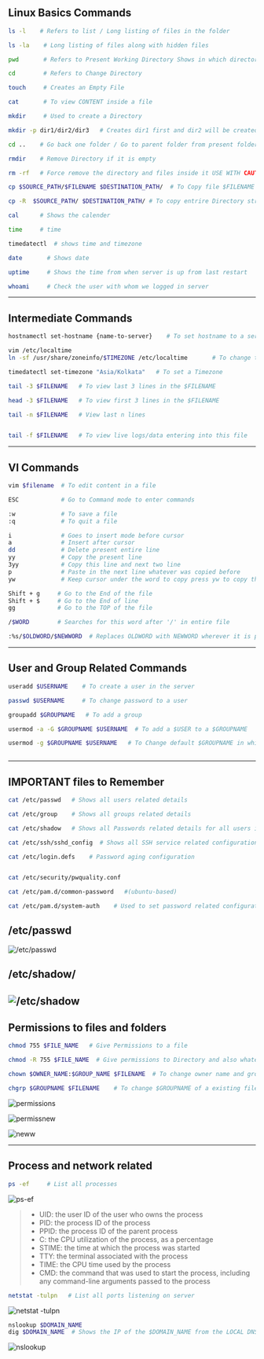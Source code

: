 ## **Linux Basics Commands**

```bash
ls -l    # Refers to list / Long listing of files in the folder

ls -la    # Long listing of files along with hidden files

pwd       # Refers to Present Working Directory Shows in which directory we are present in filesystem

cd        # Refers to Change Directory 

touch     # Creates an Empty File

cat       # To view CONTENT inside a file

mkdir     # Used to create a Directory

mkdir -p dir1/dir2/dir3   # Creates dir1 first and dir2 will be created inside dir1, and later dir3 inside dir2

cd ..    # Go back one folder / Go to parent folder from present folder

rmdir    # Remove Directory if it is empty

rm -rf   # Force remove the directory and files inside it USE WITH CAUTION

cp $SOURCE_PATH/$FILENAME $DESTINATION_PATH/  # To Copy file $FILENAME from $SOURCE_PATH folder to $DESTINATION_PATH folder

cp -R  $SOURCE_PATH/ $DESTINATION_PATH/ # To copy entrire Directory structure along with contents inside Directory we use -R

cal      # Shows the calender

time     # time

timedatectl  # shows time and timezone

date       # Shows date

uptime     # Shows the time from when server is up from last restart

whoami     # Check the user with whom we logged in server

```

----------


## **Intermediate Commands**

```bash
hostnamectl set-hostname {name-to-server}    # To set hostname to a server we be effective from next login

vim /etc/localtime   
ln -sf /usr/share/zoneinfo/$TIMEZONE /etc/localtime       # To change time zone on the server

timedatectl set-timezone "Asia/Kolkata"   # To set a Timezone

tail -3 $FILENAME   # To view last 3 lines in the $FILENAME

head -3 $FILENAME   # To view first 3 lines in the $FILENAME

tail -n $FILENAME   # View last n lines


tail -f $FILENAME   # To view live logs/data entering into this file


```
---



## **VI Commands**

```bash
vim $filename  # To edit content in a file

ESC            # Go to Command mode to enter commands

:w             # To save a file
:q             # To quit a file

i              # Goes to insert mode before cursor
a              # Insert after cursor
dd             # Delete present entire line
yy             # Copy the present line
3yy            # Copy this line and next two line
p              # Paste in the next line whatever was copied before
yw             # Keep cursor under the word to copy press yw to copy that word

Shift + g     # Go to the End of the file
Shift + $     # Go to the End of line
gg            # Go to the TOP of the file

/$WORD        # Searches for this word after '/' in entire file

:%s/$OLDWORD/$NEWWORD  # Replaces OLDWORD with NEWWORD wherever it is present this file

```

---


## **User and Group Related Commands** 

```bash
useradd $USERNAME    # To create a user in the server

passwd $USERNAME     # To change password to a user

groupadd $GROUPNAME   # To add a group

usermod -a -G $GROUPNAME $USERNAME  # To add a $USER to a $GROUPNAME

usermod -g $GROUPNAME $USERNAME   # To Change default $GROUPNAME in which files and folders are created when $USERNAME  creates them



```
---


## **IMPORTANT files to Remember**

```bash
cat /etc/passwd   # Shows all users related details

cat /etc/group    # Shows all groups related details

cat /etc/shadow   # Shows all Passwords related details for all users in encrypted format

cat /etc/ssh/sshd_config  # Shows all SSH service related configurations

cat /etc/login.defs    # Password aging configuration


cat /etc/security/pwquality.conf  

cat /etc/pam.d/common-password   #(ubuntu-based)

cat /etc/pam.d/system-auth    # Used to set password related configuration and restrictions

```
## **/etc/passwd**
![/etc/passwd](https://static1.squarespace.com/static/5a01100f692ebe0459a1859f/t/5f9123d2b807353e905b4fe6/1603347440376/BSY+Security+Class+Diagrams+-+_etc_passwd+%28L%29.jpg?format=1500w)

## **/etc/shadow/**

![/etc/shadow](https://linuxopsys.com/wp-content/uploads/2022/02/shadow-file-format-022022-01.png)
---


## **Permissions to files and folders**

```bash
chmod 755 $FILE_NAME   # Give Permissions to a file

chmod -R 755 $FILE_NAME  # Give permissions to Directory and also whatever present inside it

chown $OWNER_NAME:$GROUP_NAME $FILENAME  # To change owner name and group name to a existing file

chgrp $GROUPNAME $FILENAME    # To change $GROUPNAME of a existing file


```


![permissions](https://www.booleanworld.com/wp-content/uploads/2018/04/classes.png)



![permissnew](https://miro.medium.com/v2/resize:fit:1156/1*TtAxvfdEhFrFMrItvOqCrg.gif)


![neww](https://www.devopsschool.com/blog/wp-content/uploads/2022/09/chmod-linux-example-1.jpg)

---



## **Process and network related**


```bash
ps -ef     # List all processes
```

![ps-ef](https://itslinuxfoss.com/wp-content/uploads/2023/01/ps-ef-Command-in-Linux-1.png)

> * UID: the user ID of the user who owns the process
> * PID: the process ID of the process
> * PPID: the process ID of the parent process
> * C: the CPU utilization of the process, as a percentage
> * STIME: the time at which the process was started
> * TTY: the terminal associated with the process
> * TIME: the CPU time used by the process
> * CMD: the command that was used to start the process, including any command-line arguments passed to the process


```bash
netstat -tulpn   # List all ports listening on server
```


![netstat -tulpn](https://www.net7.be/assets/images/news/netstat_output.png)


```bash
nslookup $DOMAIN_NAME 
dig $DOMAIN_NAME  # Shows the IP of the $DOMAIN_NAME from the LOCAL DNS / NON-AUTHORITATIVE server  
```

![nslookup](https://media.geeksforgeeks.org/wp-content/uploads/1final-1.png)


